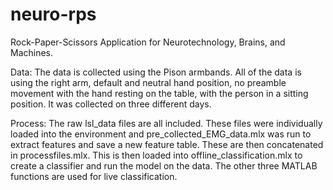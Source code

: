 # neuro-rps
Rock-Paper-Scissors Application for Neurotechnology, Brains, and Machines. 

Data:
The data is collected using the Pison armbands. All of the data is using the right arm, default and neutral hand position, no preamble movement with the hand resting on the table, with the person in a sitting position. It was collected on three different days.

Process:
The raw lsl_data files are all included. These files were individually loaded into the environment and pre_collected_EMG_data.mlx was run to extract features and save a new feature table. These are then concatenated in processfiles.mlx. This is then loaded into offline_classification.mlx to create a classifier and run the model on the data. The other three MATLAB functions are used for live classification. 
